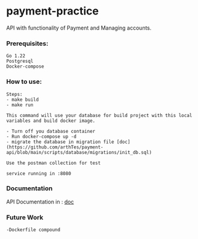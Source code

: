 # payment-practice

API with functionality of Payment and Managing accounts.

### Prerequisites:
```
Go 1.22
Postgresql
Docker-compose
```

### How to use:

```
Steps:
- make build
- make run

This command will use your database for build project with this local variables and build docker image.

- Turn off you database container
- Run docker-compose up -d
- migrate the database in migration file [doc](https://github.com/arthTes/payment-api/blob/main/scripts/database/migrations/init_db.sql)

Use the postman collection for test

service running in :8080

```

### Documentation

API Documentation in :
[doc](https://github.com/arthTes/payment-api/tree/main/docs/payment-api.yaml)

### Future Work
```
-Dockerfile compound
``` 